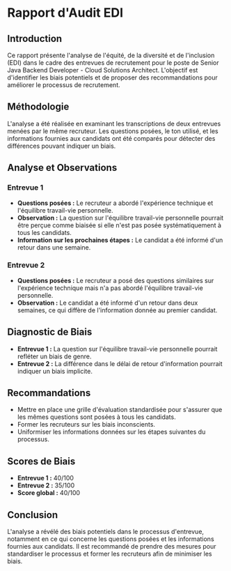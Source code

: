 # Rapport d'Audit EDI

## Introduction
Ce rapport présente l'analyse de l'équité, de la diversité et de l'inclusion (EDI) dans le cadre des entrevues de recrutement pour le poste de Senior Java Backend Developer - Cloud Solutions Architect. L'objectif est d'identifier les biais potentiels et de proposer des recommandations pour améliorer le processus de recrutement.

## Méthodologie
L'analyse a été réalisée en examinant les transcriptions de deux entrevues menées par le même recruteur. Les questions posées, le ton utilisé, et les informations fournies aux candidats ont été comparés pour détecter des différences pouvant indiquer un biais.

## Analyse et Observations
### Entrevue 1
- **Questions posées :** Le recruteur a abordé l'expérience technique et l'équilibre travail-vie personnelle.
- **Observation :** La question sur l'équilibre travail-vie personnelle pourrait être perçue comme biaisée si elle n'est pas posée systématiquement à tous les candidats.
- **Information sur les prochaines étapes :** Le candidat a été informé d'un retour dans une semaine.

### Entrevue 2
- **Questions posées :** Le recruteur a posé des questions similaires sur l'expérience technique mais n'a pas abordé l'équilibre travail-vie personnelle.
- **Observation :** Le candidat a été informé d'un retour dans deux semaines, ce qui diffère de l'information donnée au premier candidat.

## Diagnostic de Biais
- **Entrevue 1 :** La question sur l'équilibre travail-vie personnelle pourrait refléter un biais de genre.
- **Entrevue 2 :** La différence dans le délai de retour d'information pourrait indiquer un biais implicite.

## Recommandations
- Mettre en place une grille d'évaluation standardisée pour s'assurer que les mêmes questions sont posées à tous les candidats.
- Former les recruteurs sur les biais inconscients.
- Uniformiser les informations données sur les étapes suivantes du processus.

## Scores de Biais
- **Entrevue 1 :** 40/100
- **Entrevue 2 :** 35/100
- **Score global :** 40/100

## Conclusion
L'analyse a révélé des biais potentiels dans le processus d'entrevue, notamment en ce qui concerne les questions posées et les informations fournies aux candidats. Il est recommandé de prendre des mesures pour standardiser le processus et former les recruteurs afin de minimiser les biais.

